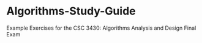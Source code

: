# Algorithms-Study-Guide
Example Exercises for the CSC 3430: Algorithms Analysis and Design Final Exam
